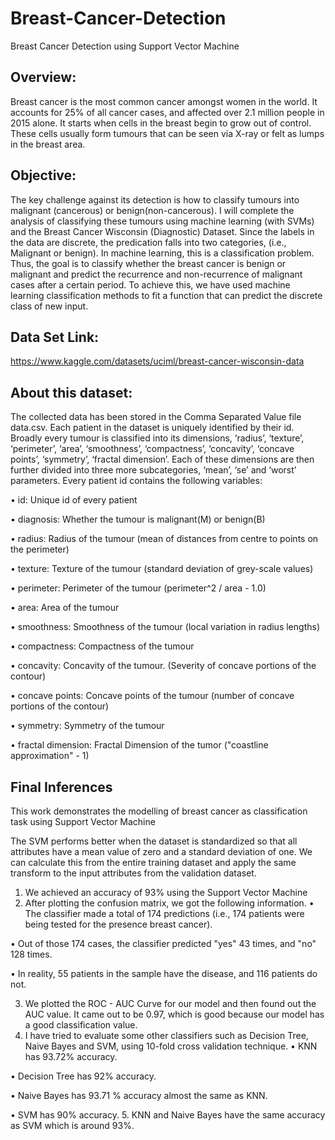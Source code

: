 # Breast-Cancer-Detection
Breast Cancer Detection using Support Vector Machine

## Overview:

Breast cancer is the most common cancer amongst women in the world. It accounts for 25% of all cancer cases, and affected over 2.1 million people in 2015 alone. It starts when cells in the breast begin to grow out of control. These cells usually form tumours that can be seen via X-ray or felt as lumps in the breast area.

## Objective:

The key challenge against its detection is how to classify tumours into malignant (cancerous) or benign(non-cancerous). I will complete the analysis of classifying these tumours using machine learning (with SVMs) and the Breast Cancer Wisconsin (Diagnostic) Dataset.
Since the labels in the data are discrete, the predication falls into two categories, (i.e., Malignant or benign). In machine learning, this is a classification problem.
Thus, the goal is to classify whether the breast cancer is benign or malignant and predict the recurrence and non-recurrence of malignant cases after a certain period. To achieve this, we have used machine learning classification methods to fit a function that can predict the discrete class of new input.

## Data Set Link:

https://www.kaggle.com/datasets/uciml/breast-cancer-wisconsin-data

## About this dataset:

The collected data has been stored in the Comma Separated Value file data.csv. Each patient in the dataset is uniquely identified by their id. Broadly every tumour is classified into its dimensions, ‘radius’, ‘texture’, ‘perimeter’, ‘area’, ‘smoothness’, ‘compactness’, ‘concavity’, ‘concave points’, ‘symmetry’, ‘fractal dimension’. Each of these dimensions are then further divided into three more subcategories, ‘mean’, ‘se’ and ‘worst’ parameters. Every patient id contains the following variables:

• id: Unique id of every patient 

• diagnosis: Whether the tumour is malignant(M) or benign(B)

• radius: Radius of the tumour (mean of distances from centre to points on the perimeter)

• texture: Texture of the tumour (standard deviation of grey-scale values)

• perimeter: Perimeter of the tumour (perimeter^2 / area - 1.0)

• area: Area of the tumour

• smoothness: Smoothness of the tumour (local variation in radius lengths)

• compactness: Compactness of the tumour

• concavity: Concavity of the tumour. (Severity of concave portions of the contour)

• concave points: Concave points of the tumour (number of concave portions of the contour)

• symmetry: Symmetry of the tumour

• fractal dimension: Fractal Dimension of the tumor ("coastline approximation" - 1)

## Final Inferences

This work demonstrates the modelling of breast cancer as classification task using Support Vector Machine

The SVM performs better when the dataset is standardized so that all attributes have a mean value of zero and a standard deviation of one. We can calculate this from the entire training dataset and apply the same transform to the input attributes from the validation dataset.

1.	We achieved an accuracy of 93% using the Support Vector Machine
3.	After plotting the confusion matrix, we got the following information.
•	The classifier made a total of 174 predictions (i.e., 174 patients were being tested for the presence breast cancer).

•	Out of those 174 cases, the classifier predicted "yes" 43 times, and "no" 128 times.

•	In reality, 55 patients in the sample have the disease, and 116 patients do not.

3.	We plotted the ROC - AUC Curve for our model and then found out the AUC value. It came out to be 0.97, which is good because our model has a good classification value.
4.	I have tried to evaluate some other classifiers such as Decision Tree, Naive Bayes and SVM, using 10-fold cross validation technique.
•	KNN has 93.72% accuracy.

•	Decision Tree has 92% accuracy.

•	Naive Bayes has 93.71 % accuracy almost the same as KNN.

•	SVM has 90% accuracy.
5.	KNN and Naive Bayes have the same accuracy as SVM which is around 93%.
